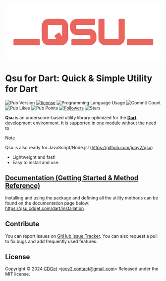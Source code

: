 ![logo](https://raw.githubusercontent.com/jooy2/qsu-dart/main/.github/resources/logo.webp)

# Qsu for Dart: Quick & Simple Utility for Dart

![Pub Version](https://img.shields.io/pub/v/qsu) [![license](https://img.shields.io/badge/license-MIT-blue.svg)](https://github.com/jooy2/qsu-dart/blob/master/LICENSE) ![Programming Language Usage](https://img.shields.io/github/languages/top/jooy2/qsu-dart) ![Commit Count](https://img.shields.io/github/commit-activity/y/jooy2/qsu-dart) ![Pub Likes](https://img.shields.io/pub/likes/qsu) ![Pub Points](https://img.shields.io/pub/points/qsu) [![Followers](https://img.shields.io/github/followers/jooy2?style=social)](https://github.com/jooy2) ![Stars](https://img.shields.io/github/stars/jooy2/qsu-dart?style=social)

**Qsu** is an underscore-based utility library optimized for the **[Dart](https://dart.dev)** development environment. It is supported in one module without the need to

> [!NOTE]
>
> Qsu is also ready for JavaScript/Node.js! (https://github.com/jooy2/qsu)

- Lightweight and fast!
- Easy to install and use.

## [Documentation (Getting Started & Method Reference)](https://qsu.cdget.com/dart/installation)

Installing and using the package and defining all the utility methods can be found on the documentation page below: https://qsu.cdget.com/dart/installation

## Contribute

You can report issues on [GitHub Issue Tracker](https://github.com/jooy2/qsu-dart/issues). You can also request a pull to fix bugs and add frequently used features.

## License

Copyright © 2024 [CDGet](https://cdget.com) <[jooy2.contact@gmail.com](mailto:jooy2.contact@gmail.com)> Released under the MIT license.
